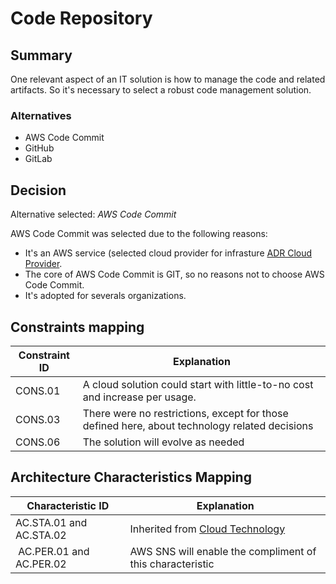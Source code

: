 # Code Repository

## Summary

One relevant aspect of an IT solution is how to manage the code and related artifacts. So it's necessary to select a robust code management solution. 

### Alternatives

- AWS Code Commit
- GitHub
- GitLab

## Decision 

Alternative selected: *AWS Code Commit*

AWS Code Commit was selected due to the following reasons:

- It's an AWS service (selected cloud provider for infrasture [ADR Cloud Provider](./adr-cloud.md). 
- The core of AWS Code Commit is GIT, so no reasons not to choose AWS Code Commit.
- It's adopted for severals organizations.

## Constraints mapping

| Constraint ID | Explanation |
| ------------- | ----------- |
| CONS.01 | A cloud solution could start with little-to-no cost and increase per usage. |
| CONS.03 | There were no restrictions, except for those defined here, about technology related decisions |
| CONS.06 | The solution will evolve as needed |

## Architecture Characteristics Mapping

| Characteristic ID | Explanation |
| ------------- | ----------- |
| AC.STA.01 and AC.STA.02 | Inherited from [Cloud Technology](./adr-cloud.md) |
| AC.PER.01 and AC.PER.02 | AWS SNS will enable the compliment of this characteristic |